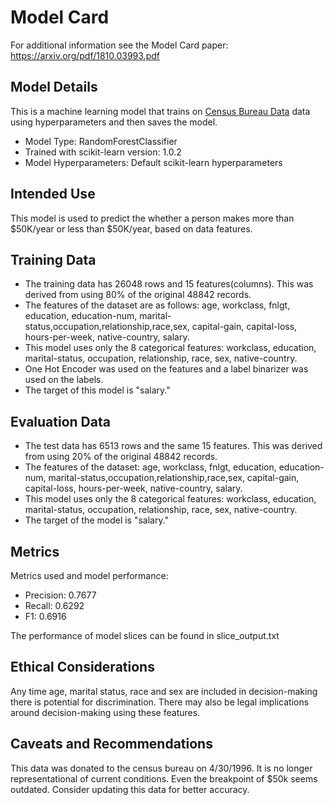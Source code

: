 # Model Card

For additional information see the Model Card paper: https://arxiv.org/pdf/1810.03993.pdf

## Model Details
This is a  machine learning model that trains on [Census Bureau Data](https://archive.ics.uci.edu/dataset/20/census+income) data using hyperparameters and then saves the model.

- Model Type: RandomForestClassifier
- Trained with scikit-learn version: 1.0.2
- Model Hyperparameters: Default scikit-learn hyperparameters

## Intended Use
This model is used to predict the whether a person makes more than $50K/year or less than $50K/year, based on data features. 

## Training Data
- The training data has 26048 rows and 15 features(columns). This was derived from using 80% of the original 48842 records. 
- The features of the dataset are as follows: age, workclass, fnlgt, education, education-num, marital-status,occupation,relationship,race,sex, capital-gain, capital-loss, hours-per-week, native-country, salary.
- This model uses only the 8 categorical features: workclass, education, marital-status, occupation, relationship, race, sex, native-country.
- One Hot Encoder was used on the features and a label binarizer was used on the labels.
- The target of this model is "salary."

## Evaluation Data
- The test data has 6513 rows and the same 15 features. This was derived from using 20% of the original 48842 records.
- The features of the dataset: age, workclass, fnlgt, education, education-num, marital-status,occupation,relationship,race,sex, capital-gain, capital-loss, hours-per-week, native-country, salary.
- This model uses only the 8 categorical features: workclass, education, marital-status, occupation, relationship, race, sex, native-country.
- The target of the model is "salary."

## Metrics
Metrics used and model performance:
- Precision: 0.7677
- Recall: 0.6292
- F1: 0.6916

The performance of model slices can be found in slice_output.txt

## Ethical Considerations
Any time age, marital status, race and sex are included in decision-making there is potential for discrimination. There may also be legal implications around decision-making using these features.

## Caveats and Recommendations
This data was donated to the census bureau on 4/30/1996. It is no longer representational of current conditions. Even the breakpoint of $50k seems outdated. Consider updating this data for better accuracy.
